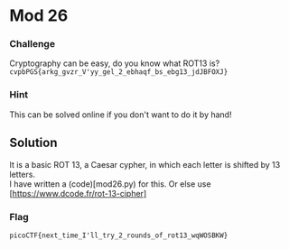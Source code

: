 # Mod 26

### Challenge

Cryptography can be easy, do you know what ROT13 is?  
`cvpbPGS{arkg_gvzr_V'yy_gel_2_ebhaqf_bs_ebg13_jdJBFOXJ}`

### Hint
This can be solved online if you don't want to do it by hand!

## Solution
It is a basic ROT 13, a Caesar cypher, in which each letter is shifted by 13 letters.  
I have written a (code)[mod26.py) for this.
Or else use [https://www.dcode.fr/rot-13-cipher]

### Flag
`picoCTF{next_time_I'll_try_2_rounds_of_rot13_wqWOSBKW}`

